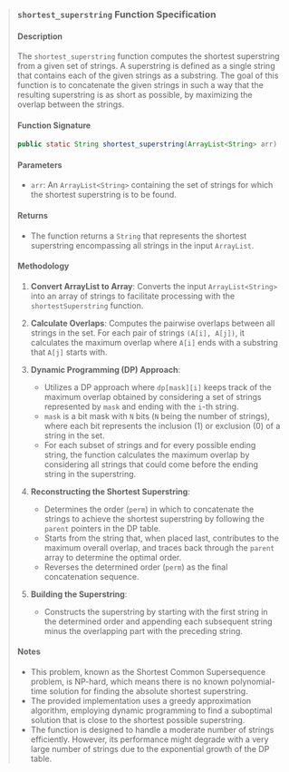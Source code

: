 > ### `shortest_superstring` Function Specification
>
> #### Description
> The `shortest_superstring` function computes the shortest superstring from a given set of strings. A superstring is defined as a single string that contains each of the given strings as a substring. The goal of this function is to concatenate the given strings in such a way that the resulting superstring is as short as possible, by maximizing the overlap between the strings.
>
> #### Function Signature
> ```java
> public static String shortest_superstring(ArrayList<String> arr)
> ```
>
> #### Parameters
> - `arr`: An `ArrayList<String>` containing the set of strings for which the shortest superstring is to be found.
>
> #### Returns
> - The function returns a `String` that represents the shortest superstring encompassing all strings in the input `ArrayList`.
>
> #### Methodology
> 1. **Convert ArrayList to Array**: Converts the input `ArrayList<String>` into an array of strings to facilitate processing with the `shortestSuperstring` function.
>
> 2. **Calculate Overlaps**: Computes the pairwise overlaps between all strings in the set. For each pair of strings `(A[i], A[j])`, it calculates the maximum overlap where `A[i]` ends with a substring that `A[j]` starts with.
>
> 3. **Dynamic Programming (DP) Approach**:
>     - Utilizes a DP approach where `dp[mask][i]` keeps track of the maximum overlap obtained by considering a set of strings represented by `mask` and ending with the `i`-th string.
>     - `mask` is a bit mask with `N` bits (`N` being the number of strings), where each bit represents the inclusion (1) or exclusion (0) of a string in the set.
>     - For each subset of strings and for every possible ending string, the function calculates the maximum overlap by considering all strings that could come before the ending string in the superstring.
>
> 4. **Reconstructing the Shortest Superstring**:
>     - Determines the order (`perm`) in which to concatenate the strings to achieve the shortest superstring by following the `parent` pointers in the DP table.
>     - Starts from the string that, when placed last, contributes to the maximum overall overlap, and traces back through the `parent` array to determine the optimal order.
>     - Reverses the determined order (`perm`) as the final concatenation sequence.
>
> 5. **Building the Superstring**:
>     - Constructs the superstring by starting with the first string in the determined order and appending each subsequent string minus the overlapping part with the preceding string.
>
> #### Notes
> - This problem, known as the Shortest Common Supersequence problem, is NP-hard, which means there is no known polynomial-time solution for finding the absolute shortest superstring.
> - The provided implementation uses a greedy approximation algorithm, employing dynamic programming to find a suboptimal solution that is close to the shortest possible superstring.
> - The function is designed to handle a moderate number of strings efficiently. However, its performance might degrade with a very large number of strings due to the exponential growth of the DP table.